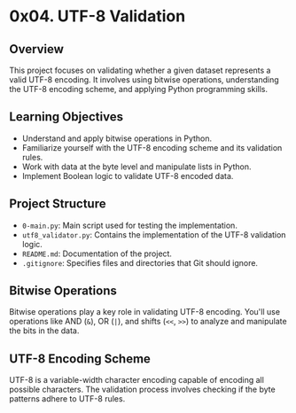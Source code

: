 # 0x04. UTF-8 Validation

## Overview

This project focuses on validating whether a given dataset represents a valid UTF-8 encoding. It involves using bitwise operations, understanding the UTF-8 encoding scheme, and applying Python programming skills.

## Learning Objectives

- Understand and apply bitwise operations in Python.
- Familiarize yourself with the UTF-8 encoding scheme and its validation rules.
- Work with data at the byte level and manipulate lists in Python.
- Implement Boolean logic to validate UTF-8 encoded data.

## Project Structure

- `0-main.py`: Main script used for testing the implementation.
- `utf8_validator.py`: Contains the implementation of the UTF-8 validation logic.
- `README.md`: Documentation of the project.
- `.gitignore`: Specifies files and directories that Git should ignore.

## Bitwise Operations

Bitwise operations play a key role in validating UTF-8 encoding. You'll use operations like AND (`&`), OR (`|`), and shifts (`<<`, `>>`) to analyze and manipulate the bits in the data.

## UTF-8 Encoding Scheme

UTF-8 is a variable-width character encoding capable of encoding all possible characters. The validation process involves checking if the byte patterns adhere to UTF-8 rules.
